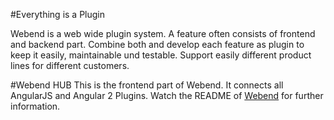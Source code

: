 #Everything is a Plugin

Webend is a web wide plugin system. 
A feature often consists of frontend and backend part. 
Combine both and develop each feature as plugin to keep it easily, maintainable und testable. 
Support easily different product lines for different customers.

#Webend HUB
This is the frontend part of Webend. 
It connects all AngularJS and Angular 2 Plugins.
Watch the README of [Webend](https://github.com/DanielSchuech/webend) for further information.
